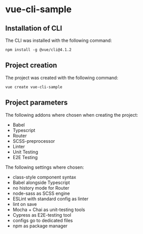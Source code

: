 # vue-cli-sample

## Installation of CLI  

The CLI was installed with the following command:

`` npm install -g @vue/cli@4.1.2 ``

## Project creation

The project was created with the following command:

`` vue create vue-cli-sample ``

## Project parameters

The following addons where chosen when creating the project:

* Babel
* Typescript
* Router
* SCSS-preprocessor
* Linter
* Unit Testing
* E2E Testing

The following settings where chosen:

* class-style component syntax
* Babel alongside Typescript
* no history mode for Router
* node-sass as SCSS engine
* ESLint with standard config as linter
* lint on save
* Mocha + Chai as unit-testing tools
* Cypress as E2E-testing tool
* configs go to dedicated files
* npm as package manager
